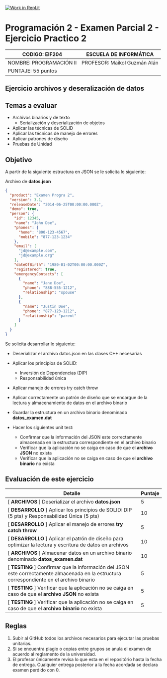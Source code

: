[![Work in Repl.it](https://classroom.github.com/assets/work-in-replit-14baed9a392b3a25080506f3b7b6d57f295ec2978f6f33ec97e36a161684cbe9.svg)](https://classroom.github.com/online_ide?assignment_repo_id=3643549&assignment_repo_type=AssignmentRepo)
# Programación 2 - Examen Parcial 2 - Ejercicio Practico 2

| CODIGO: EIF204          | ESCUELA DE INFORMÁTICA       |
| ----------------------- | ---------------------------- |
| NOMBRE: PROGRAMACIÓN II | PROFESOR: Maikol Guzmán Alán |
| PUNTAJE: 55 puntos      |                              |

## Ejercicio archivos y deseralización de datos

## Temas a evaluar

- Archivos binarios y de texto
  - Serialización y deserialización de objetos
- Aplicar las técnicas de SOLID
- Aplicar las técnicas de manejo de errores
- Aplicar patrones de diseño
- Pruebas de Unidad

## Objetivo

A partir de la siguiente estructura en JSON se le solicita lo siguiente:

Archivo de **datos.json**

```json
{
  "product": "Examen Progra 2",
  "version": 3.1,
  "releaseDate": "2014-06-25T00:00:00.000Z",
  "demo": true,
  "person": {
    "id": 12345,
    "name": "John Doe",
    "phones": {
      "home": "800-123-4567",
      "mobile": "877-123-1234"
    },
    "email": [
      "jd@example.com",
      "jd@example.org"
    ],
    "dateOfBirth": "1980-01-02T00:00:00.000Z",
    "registered": true,
    "emergencyContacts": [
      {
        "name": "Jane Doe",
        "phone": "888-555-1212",
        "relationship": "spouse"
      },
      {
        "name": "Justin Doe",
        "phone": "877-123-1212",
        "relationship": "parent"
      }
    ]
  }
}
```

Se solicita desarrollar lo siguiente:

- Deserializar el archivo datos.json en las clases C++ necesarias

- Aplicar los principios de SOLID:

  - Inversión de Dependencias (DIP)
  - Responsabilidad única

- Aplicar manejo de errores try catch throw

- Aplicar correctamente un patrón de diseño que se encargue de la lectura y almacenamiento de datos en el archivo binario

- Guardar la estructura en un archivo binario denominado **datos_examen.dat**

- Hacer los siguientes unit test:

  - Confirmar que la información del JSON este correctamente almacenada en la estructura correspondiente en el archivo binario
  - Verificar que la aplicación no se caiga en caso de que el **archivo JSON** no exista
  - Verificar que la aplicación no se caiga en caso de que el **archivo binario** no exista

## Evaluación de este ejercicio

| Detalle                                                      | Puntaje |
| ------------------------------------------------------------ | ------- |
| [ **ARCHIVOS** ] Deserializar el archivo **datos.json**      | 5       |
| [ **DESARROLLO** ] Aplicar los principios de SOLID:  DIP (5 pts) y Responsabilidad Única (5 pts) | 10      |
| [ **DESARROLLO** ] Aplicar el manejo de errores **try catch throw** | 5       |
| [ **DESARROLLO** ] Aplicar el patrón de diseño para optimizar la lectura y escritura de datos en archivos | 10      |
| [ **ARCHIVOS** ] Almacenar datos en un archivo binario denominado **datos_examen.dat** | 10      |
| [ **TESTING** ] Confirmar que la información del JSON este correctamente almacenada en la estructura correspondiente en el archivo binario | 5       |
| [ **TESTING** ] Verificar que la aplicación no se caiga en caso de que el **archivo JSON** no exista | 5       |
| [ **TESTING** ] Verificar que la aplicación no se caiga en caso de que el **archivo binario** no exista | 5       |

## Reglas

1. Subir al GitHub todos los archivos necesarios para ejecutar las pruebas unitarias.
2. Si se encuentra plagio o copias entre grupos se anula el examen de acuerdo al reglamento de la universidad.
3. El profesor únicamente revisa lo que esta en el repositório hasta la fecha de entrega. Cualquier entrega posterior a la fecha acordada se declara examen perdido con 0.
